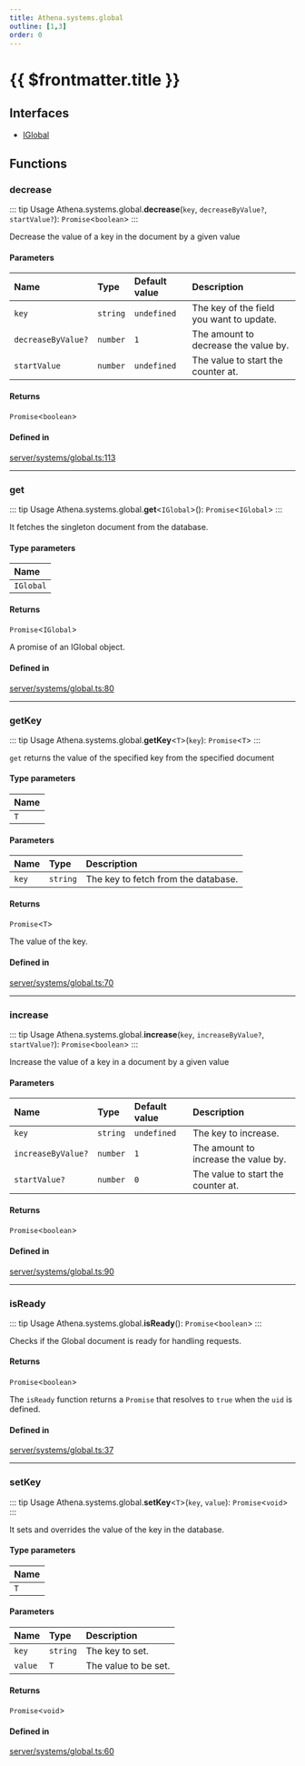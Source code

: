 ```yaml
---
title: Athena.systems.global
outline: [1,3]
order: 0
---
```


# {{ $frontmatter.title }}


## Interfaces

- [IGlobal](../interfaces/server_systems_global_IGlobal.md)

## Functions

### decrease

::: tip Usage
Athena.systems.global.**decrease**(`key`, `decreaseByValue?`, `startValue?`): `Promise`<`boolean`\>
:::

Decrease the value of a key in the document by a given value

#### Parameters

| Name | Type | Default value | Description |
| :------ | :------ | :------ | :------ |
| `key` | `string` | `undefined` | The key of the field you want to update. |
| `decreaseByValue?` | `number` | `1` | The amount to decrease the value by. |
| `startValue` | `number` | `undefined` | The value to start the counter at. |

#### Returns

`Promise`<`boolean`\>

#### Defined in

[server/systems/global.ts:113](https://github.com/Stuyk/altv-athena/blob/7cb341a/src/core/server/systems/global.ts#L113)

___

### get

::: tip Usage
Athena.systems.global.**get**<`IGlobal`\>(): `Promise`<`IGlobal`\>
:::

It fetches the singleton document from the database.

#### Type parameters

| Name |
| :------ |
| `IGlobal` |

#### Returns

`Promise`<`IGlobal`\>

A promise of an IGlobal object.

#### Defined in

[server/systems/global.ts:80](https://github.com/Stuyk/altv-athena/blob/7cb341a/src/core/server/systems/global.ts#L80)

___

### getKey

::: tip Usage
Athena.systems.global.**getKey**<`T`\>(`key`): `Promise`<`T`\>
:::

`get` returns the value of the specified key from the specified document

#### Type parameters

| Name |
| :------ |
| `T` |

#### Parameters

| Name | Type | Description |
| :------ | :------ | :------ |
| `key` | `string` | The key to fetch from the database. |

#### Returns

`Promise`<`T`\>

The value of the key.

#### Defined in

[server/systems/global.ts:70](https://github.com/Stuyk/altv-athena/blob/7cb341a/src/core/server/systems/global.ts#L70)

___

### increase

::: tip Usage
Athena.systems.global.**increase**(`key`, `increaseByValue?`, `startValue?`): `Promise`<`boolean`\>
:::

Increase the value of a key in a document by a given value

#### Parameters

| Name | Type | Default value | Description |
| :------ | :------ | :------ | :------ |
| `key` | `string` | `undefined` | The key to increase. |
| `increaseByValue?` | `number` | `1` | The amount to increase the value by. |
| `startValue?` | `number` | `0` | The value to start the counter at. |

#### Returns

`Promise`<`boolean`\>

#### Defined in

[server/systems/global.ts:90](https://github.com/Stuyk/altv-athena/blob/7cb341a/src/core/server/systems/global.ts#L90)

___

### isReady

::: tip Usage
Athena.systems.global.**isReady**(): `Promise`<`boolean`\>
:::

Checks if the Global document is ready for handling requests.

#### Returns

`Promise`<`boolean`\>

The `isReady` function returns a `Promise` that resolves to `true` when the `uid` is
defined.

#### Defined in

[server/systems/global.ts:37](https://github.com/Stuyk/altv-athena/blob/7cb341a/src/core/server/systems/global.ts#L37)

___

### setKey

::: tip Usage
Athena.systems.global.**setKey**<`T`\>(`key`, `value`): `Promise`<`void`\>
:::

It sets and overrides the value of the key in the database.

#### Type parameters

| Name |
| :------ |
| `T` |

#### Parameters

| Name | Type | Description |
| :------ | :------ | :------ |
| `key` | `string` | The key to set. |
| `value` | `T` | The value to be set. |

#### Returns

`Promise`<`void`\>

#### Defined in

[server/systems/global.ts:60](https://github.com/Stuyk/altv-athena/blob/7cb341a/src/core/server/systems/global.ts#L60)
